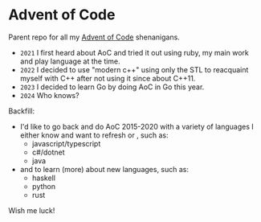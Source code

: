 # Advent of Code

Parent repo for all my [Advent of Code](https://adventofcode.com/) shenanigans.

- `2021` I first heard about AoC and tried it out using ruby, my main work and play language at the time.
- `2022` I decided to use "modern c++" using only the STL to reacquaint myself with C++ after not using it since about C++11.
- `2023` I decided to learn Go by doing AoC in Go this year.
- `2024` Who knows?

Backfill:

- I'd like to go back and do AoC 2015-2020 with a variety of languages I either know and want to refresh or , such as:
  - javascript/typescript
  - c#/dotnet
  - java
- and to learn (more) about new languages, such as:
  - haskell
  - python
  - rust

Wish me luck!
